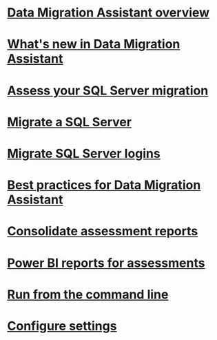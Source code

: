 # [Data Migration Assistant overview](dma-overview.md)

# [What's new in Data Migration Assistant](dma-whatsnew.md)
# [Assess your SQL Server migration](dma-assesssqlonprem.md)
# [Migrate a SQL Server](dma-migrateonpremsql.md)
# [Migrate SQL Server logins](dma-migrateserverlogins.md)
# [Best practices for Data Migration Assistant](dma-bestpractices.md)
# [Consolidate assessment reports](dma-consolidatereports.md)
# [Power BI reports for assessments](dma-powerbiassesreport.md)
# [Run from the command line](dma-commandline.md)
# [Configure settings](dma-configurationsettings.md)
